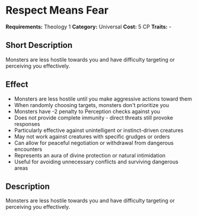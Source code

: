 # Respect Means Fear

**Requirements:** Theology 1
**Category:** Universal
**Cost:** 5 CP
**Traits:** -


## Short Description
Monsters are less hostile towards you and have difficulty targeting or perceiving you effectively.

## Effect
- Monsters are less hostile until you make aggressive actions toward them
- When randomly choosing targets, monsters don't prioritize you
- Monsters have -2 penalty to Perception checks against you
- Does not provide complete immunity - direct threats still provoke responses
- Particularly effective against unintelligent or instinct-driven creatures
- May not work against creatures with specific grudges or orders
- Can allow for peaceful negotiation or withdrawal from dangerous encounters
- Represents an aura of divine protection or natural intimidation
- Useful for avoiding unnecessary conflicts and surviving dangerous areas

## Description
Monsters are less hostile towards you and have difficulty targeting or perceiving you effectively.